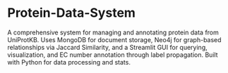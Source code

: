 # Protein-Data-System
A comprehensive system for managing and annotating protein data from UniProtKB. Uses MongoDB for document storage, Neo4j for graph-based relationships via Jaccard Similarity, and a Streamlit GUI for querying, visualization, and EC number annotation through label propagation. Built with Python for data processing and stats.
